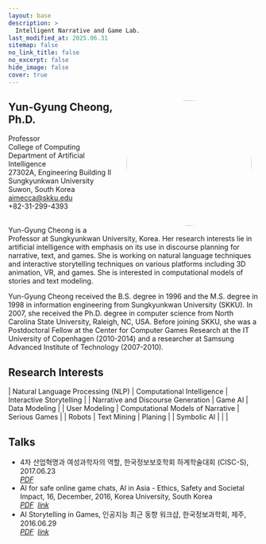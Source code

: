 ```yaml
---
layout: base
description: >
  Intelligent Narrative and Game Lab.
last_modified_at: 2025.06.31
sitemap: false
no_link_title: false 
no_excerpt: false 
hide_image: false
cover: true
---
```


<img style="float:right; margin:1em; width:18em; border-radius:50%;" src='/assets/img/yuna-d.jpg'>

## Yun-Gyung Cheong, Ph.D.
Professor<br>
College of Computing<br>
Department of Artificial Intelligence <br>
27302A, Engineering Building II<br>
Sungkyunkwan University<br>
Suwon, South Korea<br>
aimecca@skku.edu<br>
+82-31-299-4393<br><br>

Yun-Gyung Cheong is a Professor at Sungkyunkwan University, Korea. Her research interests lie in artificial intelligence with emphasis on its use in discourse planning for narrative, text, and games. She is working on natural language techniques and interactive storytelling techniques on various platforms including 3D animation, VR, and games. She is interested in computational models of stories and text modeling.<br>

Yun-Gyung Cheong received the B.S. degree in 1996 and the M.S. degree in 1998 in information engineering from Sungkyunkwan University (SKKU). In 2007, she received the Ph.D. degree in computer science from North Carolina State University, Raleigh, NC, USA. Before joining SKKU, she was a Postdoctoral Fellow at the Center for Computer Games Research at the IT University of Copenhagen (2010-2014) and a researcher at Samsung Advanced Institute of Technology (2007-2010).

## Research Interests

|  Natural Language Processing (NLP) |     Computational Intelligence    | Interactive Storytelling |
| Narrative and Discourse Generation |              Game AI              | Data Modeling            |
|            User Modeling           | Computational Models of Narrative | Serious Games            |
|               Robots               |            Text Mining            | Planing                  |
|             Symbolic AI            |                                   |                          |

## Talks
- 4차 산업혁명과 여성과학자의 역할, 한국정보보호학회 하계학술대회 (CISC-S), 2017.06.23<br>*[PDF](/assets/files/cisc2017-women.pdf)*
- AI for safe online game chats, AI in Asia - Ethics, Safety and Societal Impact, 16, December, 2016, Korea University, South Korea<br>*[PDF](https://drive.google.com/open?id=1SveepCcIn1sEgzeD9tqpsh-V5W5w3qJ8)*&nbsp;&nbsp;*[link](https://www.digitalasiahub.org/2016/12/21/ai-in-asia-ethics-safety-and-societal-impact/)*
- AI Storytelling in Games, 인공지능 최근 동향 워크샵, 한국정보과학회, 제주, 2016.06.29<br>*[PDF](http://sigai.or.kr/workshop/kcc/2016/recent-ai-trend/slides/AI-Storytelling-in-Games.pdf)*&nbsp;&nbsp;*[link](http://sigai.or.kr/workshop/kcc/2016/recent-ai-trend/)*
